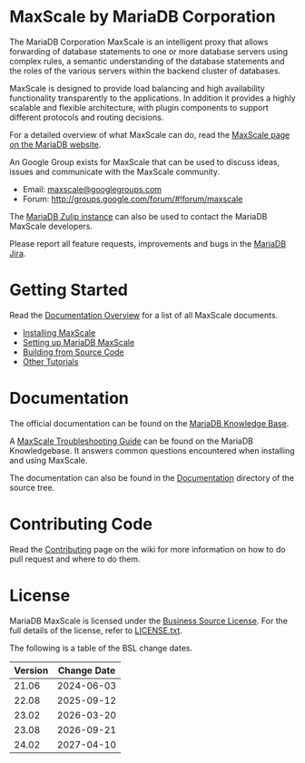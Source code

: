 # MaxScale by MariaDB Corporation

The MariaDB Corporation MaxScale is an intelligent proxy that allows
forwarding of database statements to one or more database servers using
complex rules, a semantic understanding of the database statements and the
roles of the various servers within the backend cluster of databases.

MaxScale is designed to provide load balancing and high availability
functionality transparently to the applications. In addition it provides
a highly scalable and flexible architecture, with plugin components to
support different protocols and routing decisions.

For a detailed overview of what MaxScale can do, read the
[MaxScale page on the MariaDB website](https://mariadb.com/products/technology/maxscale).

An Google Group exists for MaxScale that can be used to discuss ideas,
issues and communicate with the MaxScale community.

- Email: maxscale@googlegroups.com
- Forum: http://groups.google.com/forum/#!forum/maxscale

The [MariaDB Zulip instance](https://mariadb.zulipchat.com/) can also be used to
contact the MariaDB MaxScale developers.

Please report all feature requests, improvements and bugs in the [MariaDB Jira](https://jira.mariadb.org/projects/MXS/issues).

# Getting Started

Read the [Documentation Overview](Documentation/Documentation-Contents.md) for a
list of all MaxScale documents.

- [Installing MaxScale](Documentation/Getting-Started/MariaDB-MaxScale-Installation-Guide.md)
- [Setting up MariaDB MaxScale](Documentation/Tutorials/MaxScale-Tutorial.md)
- [Building from Source Code](Documentation/Getting-Started/Building-MaxScale-from-Source-Code.md)
- [Other Tutorials](Documentation/Documentation-Contents.md#tutorials)

# Documentation

The official documentation can be found on the
[MariaDB Knowledge Base](https://mariadb.com/kb/en/mariadb-enterprise/maxscale/).

A [MaxScale Troubleshooting
Guide](https://mariadb.com/kb/en/maxscale-troubleshooting/) can be found on the
MariaDB Knowledgebase. It answers common questions encountered when installing
and using MaxScale.

The documentation can also be found in the
[Documentation](Documentation/Documentation-Contents.md) directory of the
source tree.

# Contributing Code

Read the [Contributing](https://github.com/mariadb-corporation/MaxScale/wiki/Contributing)
page on the wiki for more information on how to do pull request and where to do
them.

# License

MariaDB MaxScale is licensed under the [Business Source
License](https://mariadb.com/bsl-faq-mariadb/). For the full details of
the license, refer to [LICENSE.txt](./LICENSE.txt).

The following is a table of the BSL change dates.

| Version | Change Date|
|---------|------------|
| 21.06   | 2024-06-03 |
| 22.08   | 2025-09-12 |
| 23.02   | 2026-03-20 |
| 23.08   | 2026-09-21 |
| 24.02   | 2027-04-10 |
